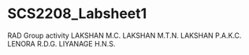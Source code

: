 # SCS2208_Labsheet1
RAD Group activity
LAKSHAN M.C.
LAKSHAN M.T.N.
LAKSHAN P.A.K.C.
LENORA R.D.G.
LIYANAGE H.N.S.
